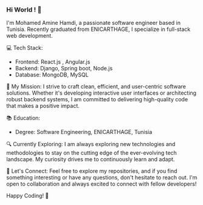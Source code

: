 ### Hi World ! 👋
I'm Mohamed Amine Hamdi, a passionate software engineer based in Tunisia. Recently graduated from ENICARTHAGE, I specialize in full-stack web development.

💻 Tech Stack:
- Frontend: React.js , Angular.js
- Backend: Django, Spring boot, Node.js
- Database: MongoDB, MySQL

🚀 My Mission:
I strive to craft clean, efficient, and user-centric software solutions. Whether it's developing interactive user interfaces or architecting robust backend systems, I am committed to delivering high-quality code that makes a positive impact.

📚 Education:
- Degree: Software Engineering, ENICARTHAGE, Tunisia 

🔍 Currently Exploring:
I am always exploring new technologies and methodologies to stay on the cutting edge of the ever-evolving tech landscape. My curiosity drives me to continuously learn and adapt.

🤝 Let's Connect:
Feel free to explore my repositories, and if you find something interesting or have any questions, don't hesitate to reach out. I'm open to collaboration and always excited to connect with fellow developers!

Happy Coding! 🚀
<!--
**Medamin9/Medamin9** is a ✨ _special_ ✨ repository because its `README.md` (this file) appears on your GitHub profile.

Here are some ideas to get you started:

- 🔭 I’m currently working on ...
- 🌱 I’m currently learning ...
- 👯 I’m looking to collaborate on ...
- 🤔 I’m looking for help with ...
- 💬 Ask me about ...
- 📫 How to reach me: ...
- 😄 Pronouns: ...
- ⚡ Fun fact: ...
-->
